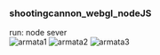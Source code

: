 ﻿### shootingcannon_webgl_nodeJS
 
 run: node sever
 <br/>
![armata1](https://user-images.githubusercontent.com/62243649/150593924-cc193a07-d8f0-47f4-9c2e-5839ddda646a.PNG)
![armata2](https://user-images.githubusercontent.com/62243649/150593929-d570ae57-75b8-443f-bf5b-ce4ae0b23f9b.PNG)
![armata3](https://user-images.githubusercontent.com/62243649/150593932-720f2f42-cb63-441a-9ba9-46d59b98f010.PNG)
